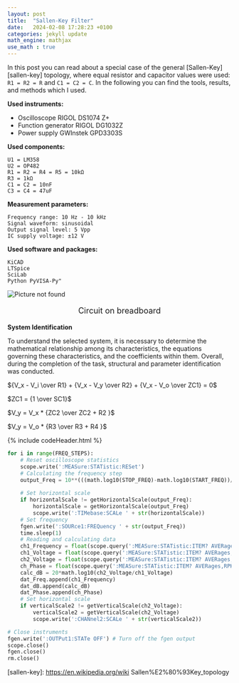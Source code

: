 ```yaml
---
layout: post
title:  "Sallen-Key Filter"
date:   2024-02-08 17:28:23 +0100
categories: jekyll update
math_engine: mathjax
use_math : true
---
```

In this post you can read about a special case of the general [Sallen-Key][sallen-key] topology, where equal resistor and capacitor values were used:  `R1 = R2 = R` and `C1 = C2 = C`. In the following you can find the tools, results, and methods which I used.

**Used instruments:**

  -  Oscilloscope RIGOL DS1074 Z+
  -  Function generator RIGOL DG1032Z
  -  Power supply GWInstek GPD3303S

**Used components:**

    U1 = LM358
    U2 = OP482
    R1 = R2 = R4 = R5 = 10kΩ
    R3 = 1kΩ
    C1 = C2 = 10nF
    C3 = C4 = 47uF

**Measurement parameters:**

    Frequency range: 10 Hz - 10 kHz
    Signal waveform: sinusoidal
    Output signal level: 5 Vpp
    IC supply voltage: ±12 V


**Used software and packages:**

    KiCAD
    LTSpice
    SciLab
    Python PyVISA-Py"


<img src="/unideb.playgnd/images/breadboard.png" alt="Picture not found">
<p align="center" style="font-size: 18px;">
Circuit on breadboard</p>

**System Identification**

To understand the selected system, it is necessary to determine the mathematical relationship among its characteristics, the equations governing these characteristics, and the coefficients within them. Overall, during the completion of the task, structural and parameter identification was conducted.

${V_x - V_i \over R1} + {V_x - V_y \over R2} + {V_x - V_o \over ZC1} = 0$

$ZC1 = {1 \over SC1}$

$V_y = V_x * {ZC2 \over ZC2 + R2 }$

$V_y = V_o * {R3 \over R3 + R4 }$



{% include codeHeader.html %}
```python
for i in range(FREQ_STEPS):
    # Reset oscilloscope statistics
    scope.write(':MEASure:STATistic:RESet')
    # Calculating the frequency step
    output_Freq = 10**(((math.log10(STOP_FREQ)-math.log10(START_FREQ))/(FREQ_STEPS-1)*(1+i-1))+math.log10(START_FREQ))
    
    # Set horizontal scale
    if horizontalScale != getHorizontalScale(output_Freq):
        horizontalScale = getHorizontalScale(output_Freq)
        scope.write(':TIMebase:SCALe ' + str(horizontalScale))
    # Set frequency
    fgen.write(':SOURce1:FREQuency ' + str(output_Freq))
    time.sleep(1)
    # Reading and calculating data
    ch1_Frequency = float(scope.query(':MEASure:STATistic:ITEM? AVERages,FREQuency,CHANnel1'))
    ch1_Voltage = float(scope.query(':MEASure:STATistic:ITEM? AVERages,VPP,CHANnel1'))
    ch2_Voltage = float(scope.query(':MEASure:STATistic:ITEM? AVERages,VPP,CHANnel2'))
    ch_Phase = float(scope.query(':MEASure:STATistic:ITEM? AVERages,RPHase'))*-1
    calc_dB = 20*math.log10(ch2_Voltage/ch1_Voltage)
    dat_Freq.append(ch1_Frequency)
    dat_dB.append(calc_dB)
    dat_Phase.append(ch_Phase)
    # Set horizontal scale
    if verticalScale2 != getVerticalScale(ch2_Voltage):
        verticalScale2 = getVerticalScale(ch2_Voltage)
        scope.write(':CHANnel2:SCALe ' + str(verticalScale2))

# Close instruments
fgen.write(':OUTPut1:STATe OFF') # Turn off the fgen output
scope.close()
fgen.close()
rm.close()
```


[sallen-key]: https://en.wikipedia.org/wiki Sallen%E2%80%93Key_topology
